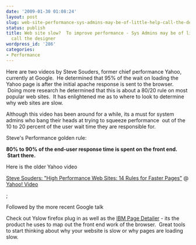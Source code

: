 ```yaml
---
date: '2009-01-30 01:08:24'
layout: post
slug: web-site-performance-sys-admins-may-be-of-little-help-call-the-designer
status: publish
title: Web site slow?  To improve performance - Sys Admins may be of little help -
  call the designer
wordpress_id: '286'
categories:
- Performance
---
```


Here are two videos by Steve Souders, former chief performance Yahoo, currently at Google.  He determined that 95% of the wait on loading the Yahoo page is after the initial apache response is sent to the browser.  Doing more research he determined that this is about a 80/20 rule on most popular web sites.  It has enlightened me as to where to look to determine why web sites are slow. 

Although this video has been around for a while, its a must for system admins who bang their heads at trying to squeeze performance  out of the 10 to 20 percent of the user wait time they are responsible for.  

Steve's Performance golden rule:

**80% to 90% of the end-user response time is spent on the front end.  Start there.**

Here is the older Yahoo video 



[Steve Souders: "High Performance Web Sites: 14 Rules for Faster Pages"](http://video.yahoo.com/watch/1040890/3880720) @ [Yahoo! Video](http://video.yahoo.com)


;

Followed by the more recent Google talk



Check out Yslow firefox plug in as well as the [IBM Page Detailer](http://www.alphaworks.ibm.com/tech/pagedetailer) - its the product he uses to map out the front end work of the browser.  Great tools to start thinking about why your website is slow or why pages are loading slow.
